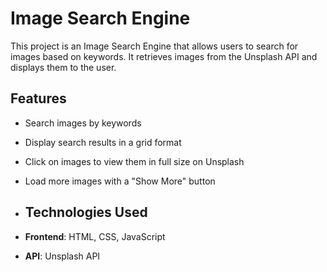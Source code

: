 # Image Search Engine

This project is an Image Search Engine that allows users to search for images based on keywords. It retrieves images from the Unsplash API and displays them to the user.

## Features

- Search images by keywords
- Display search results in a grid format
- Click on images to view them in full size on Unsplash
- Load more images with a "Show More" button

- ## Technologies Used

- **Frontend**: HTML, CSS, JavaScript
- **API**: Unsplash API
